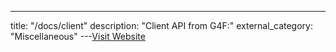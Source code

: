 ---
title: "/docs/client"
description: "Client API from G4F:"
external_category: "Miscellaneous"
---[Visit Website](https://github.com/gpt4free/gpt4free.github.io/blob/main/docs/client.md)

